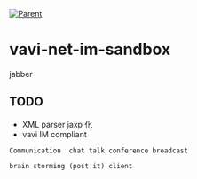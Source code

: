  [![Parent](https://img.shields.io/badge/Parent-vavi--net--im-pink)](https://github.com/umjammer/vavi-net-im)

# vavi-net-im-sandbox

jabber

## TODO

  * XML parser jaxp 化
  * vavi IM compliant

```
Communication  chat talk conference broadcast

brain storming (post it) client
```
